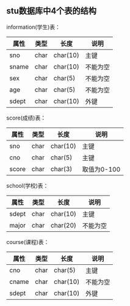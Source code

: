 ## stu数据库中4个表的结构

information(学生)表：

 属性 | 类型 | 长度 | 说明 
------|------|------|------
 sno | char | char(10) | 主键 
 sname | char | char(10) | 不能为空
 sex | char | char(5) | 不能为空
 age | char | char(5) | 不能为空
 sdept | char | char(10) | 外键

score(成绩)表：

 属性 | 类型 | 长度 | 说明 
 ------|------|------|------
 sno | char | char(10) | 主键
 cno | char | char(5) | 主键
 score | char | char(3) | 取值为0-100
 
 school(学校)表：
 
 属性 | 类型 | 长度 | 说明 
 ------|------|------|------
 sdept | char | char(10) | 主键
 major | char | char(20) | 不能为空
 
 course(课程)表：
 
 属性 | 类型 | 长度 | 说明 
 ------|------|------|------
 cno | char | char(5) | 主键
 cname | char | char(10) | 不能为空
 sdept | char | char(10) | 外键
 
